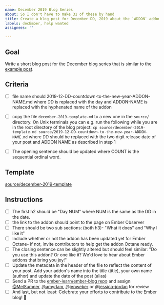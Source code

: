 ```yaml
---
name: December 2019 Blog Series
about: So I don't have to make 31 of these by hand
title: Create a blog post for December DD, 2019 about the `ADDON` addon
labels: decEmber, help wanted
assignees: ''

---
```


## Goal

Write a short blog post for the December blog series that is similar to the [example post]( https://github.com/ember-learn/ember-blog/blob/be8f29ba0ae8b5367d1758b1a150c1b503812a77/source/2019-12-01-countdown-to-the-new-year-ember-sortable.md).

## Criteria

- [ ] file name should 2019-12-DD-countdown-to-the-new-year-ADDON-NAME.md where DD is replaced with the day and ADDON-NAME is replaced with the hyphenated name of the addon
- [ ] copy the file `december-2019-template.md` to a new one in the `source/` directory. On Unix terminals you can e.g. run the following while you are in the root directory of the blog project: `cp source/december-2019-template.md source/2019-12-DD-countdown-to-the-new-year-ADDON-NAME.md` where DD should be replaced with the two digit release date of your post and ADDON NAME as described in step 1
- [ ] The opening sentence should be updated where COUNT is the sequential ordinal word.


## Template

[source/december-2019-template](source/december-2019-template.md)

## Instructions

- [ ] The first h2 should be "Day NUM" where NUM is the same as the DD in the date.
- [ ] the link to the addon should point to the page on Ember Observer
- [ ] There should be two sub sections: (both h3)- "What it does" and "Why I like it"
- [ ] Include whether or not the addon has been updated yet for Ember Octane- if not, invite contributors to help get the addon Octane ready.
- [ ] The closing sentence can be slightly altered but should feel similar:
"Do you use this addon? Or one like it? We'd love to hear about Ember addons that bring you joy!"
- [ ] Update the metadata in the header of the file to reflect the content of your post. Add your addon's name into the title (title), your own name (author) and update the date of the post (alias)
- [ ] Send a PR to the [ember-learn/ember-blog repo](https://github.com/ember-learn/ember-blog) and assign [@MelSumner](https://github.com/MelSumner), [@amyrlam](https://github.com/amyrlam), [@jenweber](https://github.com/jenweber) or [@jessica-jordan](https://github.com/jessica-jordan) for review
- [ ] And last, but not least: Celebrate your efforts to contribute to the Ember blog! 🎉
